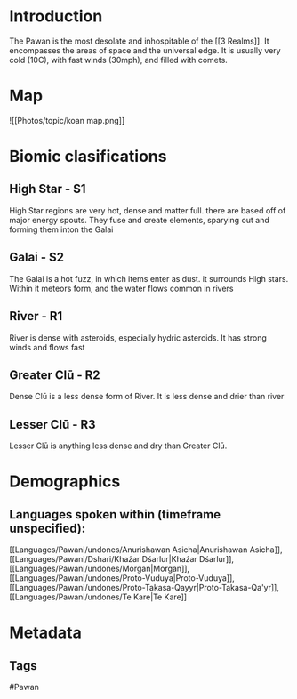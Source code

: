 # Introduction
The Pawan is the most desolate and inhospitable of the [[3 Realms]]. It encompasses the areas of space and the universal edge. It is usually very cold (10C), with fast winds (30mph), and filled with comets.
# Map
![[Photos/topic/koan map.png]]
# Biomic clasifications
## High Star - S1
High Star regions are very hot, dense and matter full. there are based off of major energy spouts. They fuse and create elements, sparying out and forming them inton the Galai
## Galai - S2
The Galai is a hot fuzz, in which items enter as dust. it surrounds High stars. Within it meteors form, and the water flows common in rivers
## River - R1
River is dense with asteroids, especially hydric asteroids. It has strong winds and flows fast
## Greater Clū - R2
Dense Clū is a less dense form of River. It is less dense and drier than river
## Lesser Clū - R3
Lesser Clū is anything less dense and dry than Greater Clū.
# Demographics
## Languages spoken within (timeframe unspecified):
[[Languages/Pawani/undones/Anurishawan Asicha|Anurishawan Asicha]], [[Languages/Pawani/Dshari/Khaźar Dśarlur|Khaźar Dśarlur]], [[Languages/Pawani/undones/Morgan|Morgan]], [[Languages/Pawani/undones/Proto-Vuduya|Proto-Vuduya]], [[Languages/Pawani/undones/Proto-Takasa-Qayyr|Proto-Takasa-Qa'yr]], [[Languages/Pawani/undones/Te Kare|Te Kare]]
# Metadata
## Tags
#Pawan 